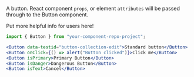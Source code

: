 A button. React component `props`, or element `attributes` will be passed through to the Button component.

Put more helpful info for users here!

```js static
import { Button } from "your-component-repo-project";
```

```jsx padded
<Button data-testid="button-collection-edit">Standard button</Button>
<Button onClick={() => alert("Button clicked")}>Click me</Button>
<Button isPrimary>Primary Button</Button>
<Button isDanger>Dangerous Button</Button>
<Button isText>Cancel</Button>
```
